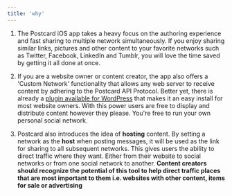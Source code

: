 ```yaml
---
title: 'why'
---
```


1. The Postcard iOS app takes a heavy focus on the authoring experience and fast sharing to multiple network simultaneously.
If you enjoy sharing similar links, pictures and other content to your favorite networks such as Twitter, Facebook,
LinkedIn and Tumblr, you will love the time saved by getting it all done at once.

2. If you are a website owner or content creator, the app also offers a 'Custom Network' functionality that allows any
web server to receive content by adhering to the Postcard API Protocol. Better yet, there is already a [plugin available
for WordPress][1] that makes it an easy install for most website owners. With this power users are free to display and
distribute content however they please. You're free to run your own personal social network.

3. Postcard also introduces the idea of **hosting** content. By setting a network as the **host** when posting messages, it
will be used as the link for sharing to all subsequent networks. This gives users the ability to direct traffic where
they want. Either from their website to social networks or from one social network to another.
 **Content creators should recognize the potential of this tool to help direct traffic places that are most important to
 them i.e. websites with other content, items for sale or advertising**

[1]: /wordpress-plugin/ "Postcard plugin for WordPress"
